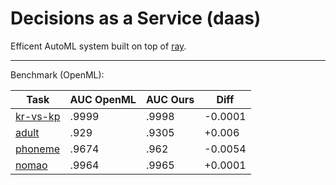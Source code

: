 # Decisions as a Service (daas)

Efficent AutoML system built on top of [ray](https://github.com/ray-project/ray).

---

Benchmark (OpenML):

| Task | AUC OpenML | AUC Ours | Diff |
| --- | --- | --- | --- |
| [kr-vs-kp](https://www.openml.org/t/3) | .9999 | .9998 | -0.0001 |
| [adult](https://www.openml.org/t/7592) | .929 | .9305 | +0.006 |
| [phoneme](https://www.openml.org/t/9952) | .9674 | .962 | -0.0054 |
| [nomao](https://www.openml.org/t/9977) | .9964 | .9965 | +0.0001 |
